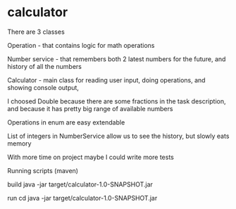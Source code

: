 # calculator

  There are 3 classes

Operation - that contains logic for math operations

Number service - that remembers both 2 latest numbers for the future, and history of all the numbers

Calculator - main class for reading user input, doing operations, and showing console output, 

I choosed Double because there are some fractions in the task description, and because it has pretty big range of available numbers

Operations in enum are easy extendable

List of integers in NumberService allow us to see the history, but slowly eats memory

With more time on project maybe I could write more tests

Running scripts (maven)

build java -jar target/calculator-1.0-SNAPSHOT.jar 


run cd java -jar target/calculator-1.0-SNAPSHOT.jar 
